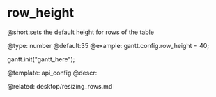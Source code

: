 row_height
=============
@short:sets the default height for rows of the table
	

@type: number
@default:35
@example:
gantt.config.row_height = 40;
 
gantt.init("gantt_here");

@template:	api_config
@descr:

@related:
desktop/resizing_rows.md
